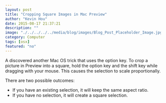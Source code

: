 ```yaml
---
layout: post
title: "Cropping Square Images in Mac Preview"
author: "Kevin Hou"
date: 2015-08-17 21:37:21
description: ""
image: "./../../../../media/blog/images/Blog_Post_Placeholder_Image.jpg"
category: Computer
tags: [osx]
featured: "no"
---
```


A discovered another Mac OS trick that uses the option key. To crop a picture in Preview into a square, hold the option key and the shift key while dragging with your mouse. This causes the selection to scale proportionally.

There are two possible outcomes:
<ul>
  <li>If you have an existing selection, it will keep the same aspect ratio.</li>
  <li>If you have no selection, it will create a square selection.</li>
</ul>
